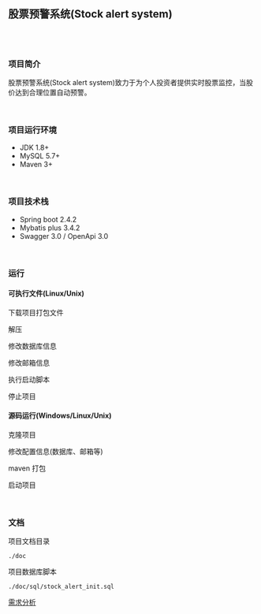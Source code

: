 ## 股票预警系统(Stock alert system)  


​    
​    
### 项目简介  

股票预警系统(Stock alert system)致力于为个人投资者提供实时股票监控，当股价达到合理位置自动预警。  

​     

### 项目运行环境  

- JDK 1.8+  
- MySQL 5.7+  
- Maven 3+  

​    

### 项目技术栈  

- Spring boot 2.4.2  
- Mybatis plus 3.4.2  
- Swagger 3.0 / OpenApi 3.0  

​    

### 运行  

#### 可执行文件(Linux/Unix)  

下载项目打包文件  

解压  

修改数据库信息  

修改邮箱信息  

执行启动脚本  

停止项目  



#### 源码运行(Windows/Linux/Unix)  

克隆项目  

修改配置信息(数据库、邮箱等)  

maven 打包  

启动项目  

​    

### 文档  

项目文档目录  

```
./doc
```

项目数据库脚本  

```
./doc/sql/stock_alert_init.sql
```

[需求分析](./doc/requirement_analysis.md)  

  





